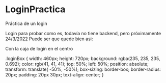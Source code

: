 # LoginPractica
Práctica de un login

Login para probar como es, todavía no tiene backend, pero próximamente 24/3/2022
Puede ser que quede bien asi:

Con la caja de login en el centro

.loginBox {
    width: 460px;
    height: 720px;
    background: rgba(235, 235, 235, 0.692);
    color: rgb(41, 41, 41);
    top: 50%;
    left: 50%;
    position: absolute;
    transform: translate( -50%, -50%);
    box-sizing: border-box;
    border-radius: 20px;
    padding: 20px 30px;
    text-align: center;
}
